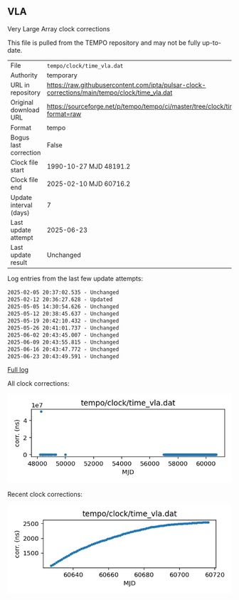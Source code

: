 
## VLA

Very Large Array clock corrections

This file is pulled from the TEMPO repository and may not be fully
up-to-date. 

|     |     |
|:--- |:--- |
| File | `tempo/clock/time_vla.dat` |
| Authority | temporary |
| URL in repository | <https://raw.githubusercontent.com/ipta/pulsar-clock-corrections/main/tempo/clock/time_vla.dat> |
| Original download URL | <https://sourceforge.net/p/tempo/tempo/ci/master/tree/clock/time_vla.dat?format=raw> |
| Format | tempo |
| Bogus last correction | False |
| Clock file start | 1990-10-27 MJD 48191.2 |
| Clock file end | 2025-02-10 MJD 60716.2 |
| Update interval (days) | 7 |
| Last update attempt | 2025-06-23 |
| Last update result | Unchanged |

Log entries from the last few update attempts:
```
2025-02-05 20:37:02.535 - Unchanged
2025-02-12 20:36:27.628 - Updated
2025-05-05 14:30:54.626 - Unchanged
2025-05-12 20:38:45.637 - Unchanged
2025-05-19 20:42:10.432 - Unchanged
2025-05-26 20:41:01.737 - Unchanged
2025-06-02 20:43:45.007 - Unchanged
2025-06-09 20:43:55.815 - Unchanged
2025-06-16 20:43:47.772 - Unchanged
2025-06-23 20:43:49.591 - Unchanged
```
[Full log](https://raw.githubusercontent.com/ipta/pulsar-clock-corrections/main/log/tempo/clock/time_vla.dat.log)


All clock corrections:

![plot of all clock corrections](time_vla.dat.png "All corrections")

Recent clock corrections:

![plot of recent clock corrections](time_vla.dat.short.png "Recent corrections")

